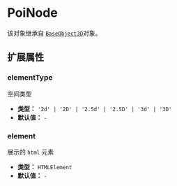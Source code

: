 # PoiNode

该对象继承自 [`BaseObject3D`](./BaseObject3D)对象。

## 扩展属性

### elementType

空间类型

- **类型：** `'2d' | '2D' | '2.5d' | '2.5D' | '3d' | '3D'`
- **默认值：** `-`

### element

展示的 `html` 元素

- **类型：** `HTMLElement`
- **默认值：** `-`
